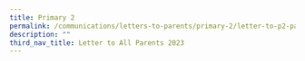 ```yaml
---
title: Primary 2
permalink: /communications/letters-to-parents/primary-2/letter-to-p2-parents-2022/
description: ""
third_nav_title: Letter to All Parents 2023
---
```


